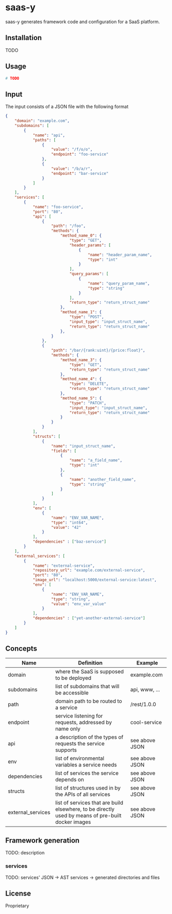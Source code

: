 # saas-y
saas-y generates framework code and configuration for a SaaS platform.

## Installation
TODO

## Usage
```bash
# TODO
```

## Input
The input consists of a JSON file with the following format
```json
{
    "domain": "example.com",
    "subdomains": [
        {
            "name": "api",
            "paths": [
                {
                    "value": "/f/o/o",
                    "endpoint": "foo-service"
                },
                {
                    "value": "/b/a/r",
                    "endpoint": "bar-service"
                }
            ]
        }
    ],
    "services": [
        {
            "name": "foo-service",
            "port": "80",
            "api": [
                {
                    "path": "/foo",
                    "methods": {
                        "method_name_0": {
                            "type": "GET",
                            "header_params": [
                                {
                                    "name": "header_param_name",
                                    "type": "int"
                                }
                            ],
                            "query_params": [
                                {
                                    "name": "query_param_name",
                                    "type": "string"
                                }
                            ],
                            "return_type": "return_struct_name"
                        },
                        "method_name_1": {
                            "type": "POST",
                            "input_type": "input_struct_name",
                            "return_type": "return_struct_name"
                        },
                    }
                },
                {
                    "path": "/bar/{rank:uint}/{price:float}",
                    "methods": {
                        "method_name_3": {
                            "type": "GET",
                            "return_type": "return_struct_name"
                        },
                        "method_name_4": {
                            "type": "DELETE",
                            "return_type": "return_struct_name"
                        },
                        "method_name_5": {
                            "type": "PATCH",
                            "input_type": "input_struct_name",
                            "return_type": "return_struct_name"
                        }
                    }
                }
            ],
            "structs": [
                {
                    "name": "input_struct_name",
                    "fields": [
                        {
                            "name": "a_field_name",
                            "type": "int"
                        },
                        {
                            "name": "another_field_name",
                            "type": "string"
                        }
                    ]
                }
            ],
            "env": [
                {
                    "name": "ENV_VAR_NAME",
                    "type": "int64",
                    "value": "42"
                }
            ],
            "dependencies" : ["baz-service"]
        }
    ],
    "external_services": [
        {
            "name": "external-service",
            "repository_url": "example.com/external-service",
            "port": "80",
            "image_url": "localhost:5000/external-service:latest",
            "env": [
                {
                    "name": "ENV_VAR_NAME",
                    "type": "string",
                    "value": "env_var_value"
                }
            ],
            "dependencies" : ["yet-another-external-service"]
        }
    ]
}
```

## Concepts
| Name | Definition | Example |
| ---- | ---------- | ------- |
| domain | where the SaaS is supposed to be deployed | example.com |
| subdomains | list of subdomains that will be accessible | api, www, ... |
| path | domain path to be routed to a service | /rest/1.0.0 |
| endpoint | service listening for requests, addressed by name only | cool-service |
| api | a description of the types of requests the service supports | see above JSON |
| env | list of environmental variables a service needs | see above JSON |
| dependencies | list of services the service depends on | see above JSON |
| structs | list of structures used in by the APIs of all services | see above JSON |
| external_services | list of services that are build elsewhere, to be directly used by means of pre-built docker images | see above JSON |

## Framework generation
TODO: description

### services
TODO: services' JSON -> AST services -> generated directories and files

## License
Proprietary
